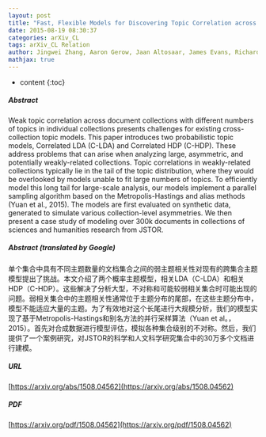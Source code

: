 ```yaml
---
layout: post
title: "Fast, Flexible Models for Discovering Topic Correlation across Weakly-Related Collections"
date: 2015-08-19 08:30:37
categories: arXiv_CL
tags: arXiv_CL Relation
author: Jingwei Zhang, Aaron Gerow, Jaan Altosaar, James Evans, Richard Jean So
mathjax: true
---
```


* content
{:toc}

##### Abstract
Weak topic correlation across document collections with different numbers of topics in individual collections presents challenges for existing cross-collection topic models. This paper introduces two probabilistic topic models, Correlated LDA (C-LDA) and Correlated HDP (C-HDP). These address problems that can arise when analyzing large, asymmetric, and potentially weakly-related collections. Topic correlations in weakly-related collections typically lie in the tail of the topic distribution, where they would be overlooked by models unable to fit large numbers of topics. To efficiently model this long tail for large-scale analysis, our models implement a parallel sampling algorithm based on the Metropolis-Hastings and alias methods (Yuan et al., 2015). The models are first evaluated on synthetic data, generated to simulate various collection-level asymmetries. We then present a case study of modeling over 300k documents in collections of sciences and humanities research from JSTOR.

##### Abstract (translated by Google)
单个集合中具有不同主题数量的文档集合之间的弱主题相关性对现有的跨集合主题模型提出了挑战。本文介绍了两个概率主题模型，相关LDA（C-LDA）和相关HDP（C-HDP）。这些解决了分析大型，不对称和可能较弱相关集合时可能出现的问题。弱相关集合中的主题相关性通常位于主题分布的尾部，在这些主题分布中，模型不能适应大量的主题。为了有效地对这个长尾进行大规模分析，我们的模型实现了基于Metropolis-Hastings和别名方法的并行采样算法（Yuan et al。，2015）。首先对合成数据进行模型评估，模拟各种集合级别的不对称。然后，我们提供了一个案例研究，对JSTOR的科学和人文科学研究集合中的30万多个文档进行建模。

##### URL
[https://arxiv.org/abs/1508.04562](https://arxiv.org/abs/1508.04562)

##### PDF
[https://arxiv.org/pdf/1508.04562](https://arxiv.org/pdf/1508.04562)

